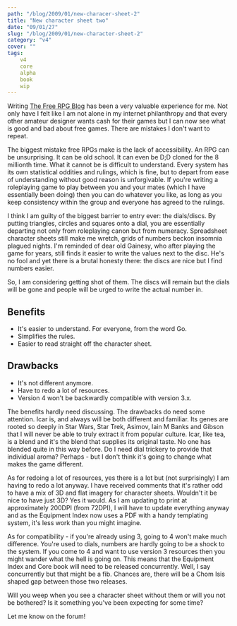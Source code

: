 ```yaml
---
path: "/blog/2009/01/new-characer-sheet-2"
title: "New character sheet two"
date: "09/01/27"
slug: "/blog/2009/01/new-character-sheet-2"
category: "v4"
cover: ""
tags:
    v4
    core
    alpha
    book
    wip
---
```


Writing [The Free RPG Blog](https://www.thefreerpgblog.com) has been a very valuable experience for me. Not only have I felt like I am not alone in my internet philanthropy and that every other amateur designer wants cash for their games but I can now see what is good and bad about free games. There are mistakes I don't want to repeat.

The biggest mistake free RPGs make is the lack of accessibility. An RPG can be unsurprising. It can be old school. It can even be D;D cloned for the 8 millionth time. What it cannot be is difficult to understand. Every system has its own statistical oddities and rulings, which is fine, but to depart from ease of understanding without good reason is unforgivable. If you're writing a roleplaying game to play between you and your mates (which I have essentially been doing) then you can do whatever you like, as long as you keep consistency within the group and everyone has agreed to the rulings.

I think I am guilty of the biggest barrier to entry ever: the dials/discs. By putting triangles, circles and squares onto a dial, you are essentially departing not only from roleplaying canon but from numeracy. Spreadsheet character sheets still make me wretch, grids of numbers beckon insomnia plagued nights. I'm reminded of dear old Gainesy, who after playing the game for years, still finds it easier to write the values next to the disc. He's no fool and yet there is a brutal honesty there: the discs are nice but I find numbers easier.

So, I am considering getting shot of them. The discs will remain but the dials will be gone and people will be urged to write the actual number in.

## Benefits
- It's easier to understand. For everyone, from the word Go.
- Simplifies the rules.
- Easier to read straight off the character sheet.

## Drawbacks
- It's not different anymore.
- Have to redo a lot of resources.
- Version 4 won't be backwardly compatible with version 3.x.

The benefits hardly need discussing. The drawbacks do need some attention. Icar is, and always will be both different and familiar. Its genes are rooted so deeply in Star Wars, Star Trek, Asimov, Iain M Banks and Gibson that I will never be able to truly extract it from popular culture. Icar, like tea, is a blend and it's the blend that supplies its original taste. No one has blended quite in this way before. Do I need dial trickery to provide that individual aroma? Perhaps - but I don't think it's going to change what makes the game different.

As for redoing a lot of resources, yes there is a lot but (not surprisingly) I am having to redo a lot anyway. I have received comments that it's rather odd to have a mix of 3D and flat imagery for character sheets. Wouldn't it be nice to have just 3D? Yes it would. As I am updating to print at approximately 200DPI (from 72DPI), I will have to update everything anyway and as the Equipment Index now uses a PDF with a handy templating system, it's less work than you might imagine.

As for compatibility - if you're already using 3, going to 4 won't make much difference. You're used to dials, numbers are hardly going to be a shock to the system. If you come to 4 and want to use version 3 resources then you might wander what the hell is going on. This means that the Equipment Index and Core book will need to be released concurrently. Well, I say concurrently but that might be a fib. Chances are, there will be a Chom Isis shaped gap between those two releases.

Will you weep when you see a character sheet without them or will you not be bothered? Is it something you've been expecting for some time?

Let me know on the forum!